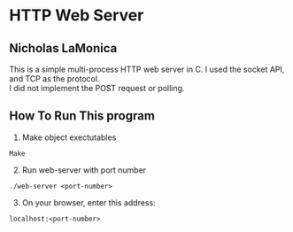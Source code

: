 # HTTP Web Server
## Nicholas LaMonica
This is a simple multi-process HTTP web server in C. I used the socket API, and TCP as the protocol.   
I did not implement the POST request or polling.  

## How To Run This program  

1. Make object exectutables  
```
Make
```
2. Run web-server with port number  
```
./web-server <port-number>
```
3. On your browser, enter this address:  
```
localhost:<port-number>
```
